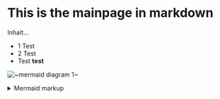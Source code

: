 # This is the mainpage in markdown


Inhalt...
* 1 Test
* 2 Test
* Test **test**


<!-- generated by mermaid compile action - START -->
![~mermaid diagram 1~](/images/src_testmarkdown-md-1.svg)
<details>
  <summary>Mermaid markup</summary>

```mermaid
graph TD;
    A-->B;
    C-->D;
    B-->D;
```

</details>
<!-- generated by mermaid compile action - END -->

